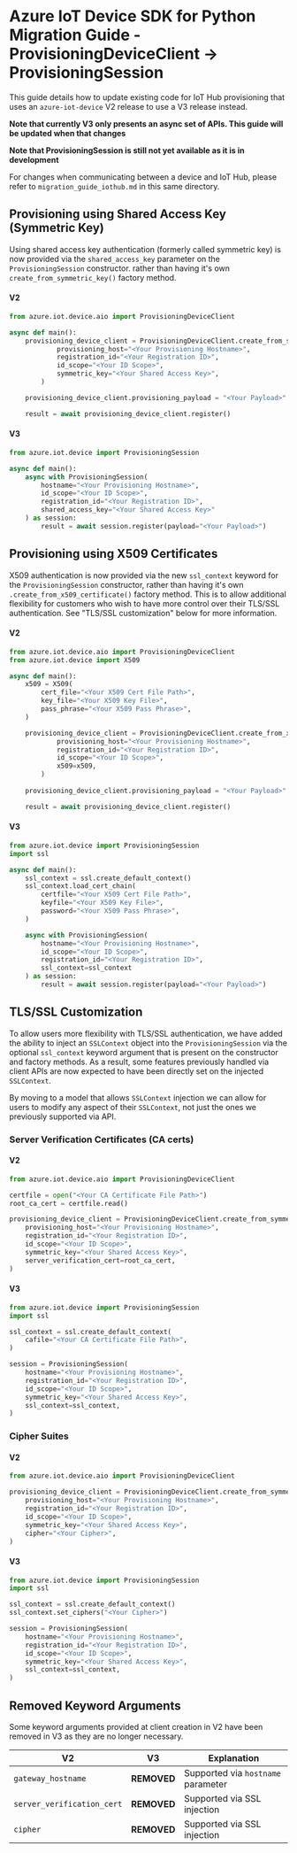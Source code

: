 # Azure IoT Device SDK for Python Migration Guide - ProvisioningDeviceClient -> ProvisioningSession

This guide details how to update existing code for IoT Hub provisioning that uses an `azure-iot-device` V2 release to use a V3 release instead.

**Note that currently V3 only presents an async set of APIs. This guide will be updated when that changes**

**Note that ProvisioningSession is still not yet available as it is in development**

For changes when communicating between a device and IoT Hub, please refer to `migration_guide_iothub.md` in this same directory.

## Provisioning using Shared Access Key (Symmetric Key)
Using shared access key authentication (formerly called symmetric key) is now provided via the `shared_access_key` parameter on the `ProvisioningSession` constructor. rather than having it's own `create_from_symmetric_key()` factory method.

#### V2
```python
from azure.iot.device.aio import ProvisioningDeviceClient

async def main():
    provisioning_device_client = ProvisioningDeviceClient.create_from_symmetric_key(
            provisioning_host="<Your Provisioning Hostname>",
            registration_id="<Your Registration ID>",
            id_scope="<Your ID Scope>",
            symmetric_key="<Your Shared Access Key>",
        )

    provisioning_device_client.provisioning_payload = "<Your Payload>"

    result = await provisioning_device_client.register()
```

#### V3
```python
from azure.iot.device import ProvisioningSession

async def main():
    async with ProvisioningSession(
        hostname="<Your Provisioning Hostname>",
        id_scope="<Your ID Scope>",
        registration_id="<Your Registration ID>",
        shared_access_key="<Your Shared Access Key>"
    ) as session:
        result = await session.register(payload="<Your Payload>")
```


## Provisioning using X509 Certificates
X509 authentication is now provided via the new `ssl_context` keyword for the `ProvisioningSession` constructor, rather than having it's own `.create_from_x509_certificate()` factory method. This is to allow additional flexibility for
customers who wish to have more control over their TLS/SSL authentication. See "TLS/SSL customization" below for more information.

#### V2
```python
from azure.iot.device.aio import ProvisioningDeviceClient
from azure.iot.device import X509

async def main():
    x509 = X509(
        cert_file="<Your X509 Cert File Path>",
        key_file="<Your X509 Key File>",
        pass_phrase="<Your X509 Pass Phrase>",
    )

    provisioning_device_client = ProvisioningDeviceClient.create_from_x509_certificate(
            provisioning_host="<Your Provisioning Hostname>",
            registration_id="<Your Registration ID>",
            id_scope="<Your ID Scope>",
            x509=x509,
        )
    
    provisioning_device_client.provisioning_payload = "<Your Payload>"

    result = await provisioning_device_client.register()
```

#### V3
```python
from azure.iot.device import ProvisioningSession
import ssl

async def main():
    ssl_context = ssl.create_default_context()
    ssl_context.load_cert_chain(
        certfile="<Your X509 Cert File Path>",
        keyfile="<Your X509 Key File>",
        password="<Your X509 Pass Phrase>",
    )

    async with ProvisioningSession(
        hostname="<Your Provisioning Hostname>",
        id_scope="<Your ID Scope>",
        registration_id="<Your Registration ID>",
        ssl_context=ssl_context
    ) as session:
        result = await session.register(payload="<Your Payload>")
```

## TLS/SSL Customization
To allow users more flexibility with TLS/SSL authentication, we have added the ability to inject an `SSLContext` object into the `ProvisioningSession` via the optional `ssl_context` keyword argument that is present on the constructor and factory methods. As a result, some features previously handled via client APIs are now expected to have been directly set on the injected `SSLContext`.

By moving to a model that allows `SSLContext` injection we can allow for users to modify any aspect of their `SSLContext`, not just the ones we previously supported via API.


### Server Verification Certificates (CA certs)
#### V2
```python
from azure.iot.device.aio import ProvisioningDeviceClient

certfile = open("<Your CA Certificate File Path>")
root_ca_cert = certfile.read()

provisioning_device_client = ProvisioningDeviceClient.create_from_symmetric_key(
    provisioning_host="<Your Provisioning Hostname>",
    registration_id="<Your Registration ID>",
    id_scope="<Your ID Scope>",
    symmetric_key="<Your Shared Access Key>",
    server_verification_cert=root_ca_cert,
)
```

#### V3
```python
from azure.iot.device import ProvisioningSession
import ssl

ssl_context = ssl.create_default_context(
    cafile="<Your CA Certificate File Path>",
)

session = ProvisioningSession(
    hostname="<Your Provisioning Hostname>",
    registration_id="<Your Registration ID>",
    id_scope="<Your ID Scope>",
    symmetric_key="<Your Shared Access Key>",
    ssl_context=ssl_context,
)
```

### Cipher Suites
#### V2
```python
from azure.iot.device.aio import ProvisioningDeviceClient

provisioning_device_client = ProvisioningDeviceClient.create_from_symmetric_key(
    provisioning_host="<Your Provisioning Hostname>",
    registration_id="<Your Registration ID>",
    id_scope="<Your ID Scope>",
    symmetric_key="<Your Shared Access Key>",
    cipher="<Your Cipher>",
)
```

#### V3
```python
from azure.iot.device import ProvisioningSession
import ssl

ssl_context = ssl.create_default_context()
ssl_context.set_ciphers("<Your Cipher>")

session = ProvisioningSession(
    hostname="<Your Provisioning Hostname>",
    registration_id="<Your Registration ID>",
    id_scope="<Your ID Scope>",
    symmetric_key="<Your Shared Access Key>",
    ssl_context=ssl_context,
)
```

## Removed Keyword Arguments

Some keyword arguments provided at client creation in V2 have been removed in V3 as they are no longer necessary.

| V2                          | V3               | Explanation                                              |
|-----------------------------|------------------|----------------------------------------------------------|
| `gateway_hostname`          | **REMOVED**      | Supported via `hostname` parameter                       |
| `server_verification_cert`  | **REMOVED**      | Supported via SSL injection                              |
| `cipher`                    | **REMOVED**      | Supported via SSL injection                              |
